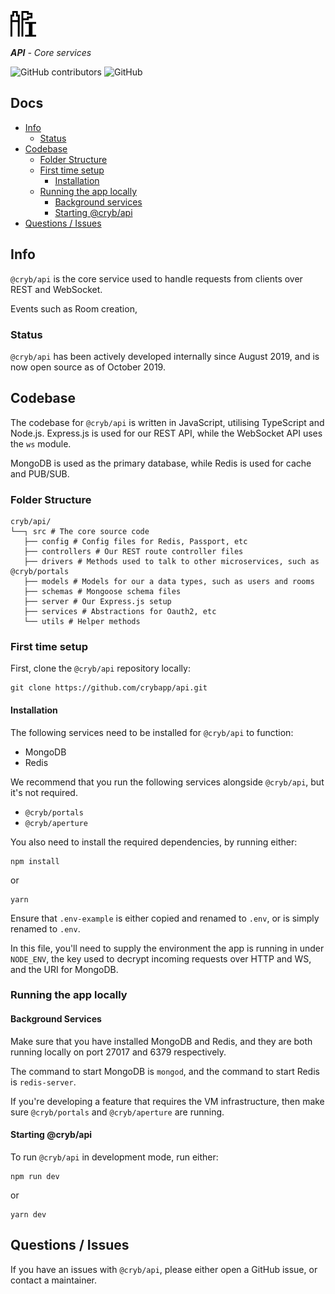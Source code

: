 ![Cryb OSS](.github/api-icon.png "@cryb/api Logo")

_**API** - Core services_

![GitHub contributors](https://img.shields.io/github/contributors/crybapp/api) ![GitHub](https://img.shields.io/github/license/crybapp/api)

## Docs
* [Info](#info)
    * [Status](#status)
* [Codebase](#codebase)
    * [Folder Structure](#folder-structure)
    * [First time setup](#first-time-setup)
        * [Installation](#installation)
    * [Running the app locally](#running-the-app-locally)
        * [Background services](#background-services)
        * [Starting @cryb/api](#starting-@cryb/api)
* [Questions / Issues](#questions-/-issues)

## Info
`@cryb/api` is the core service used to handle requests from clients over REST and WebSocket.

Events such as Room creation, 

### Status
`@cryb/api` has been actively developed internally since August 2019, and is now open source as of October 2019.

## Codebase
The codebase for `@cryb/api` is written in JavaScript, utilising TypeScript and Node.js. Express.js is used for our REST API, while the WebSocket API uses the `ws` module.

MongoDB is used as the primary database, while Redis is used for cache and PUB/SUB.

### Folder Structure
```
cryb/api/
└──┐ src # The core source code
   ├── config # Config files for Redis, Passport, etc
   ├── controllers # Our REST route controller files
   ├── drivers # Methods used to talk to other microservices, such as @cryb/portals
   ├── models # Models for our a data types, such as users and rooms
   ├── schemas # Mongoose schema files
   ├── server # Our Express.js setup
   ├── services # Abstractions for Oauth2, etc
   └── utils # Helper methods
```

### First time setup
First, clone the `@cryb/api` repository locally:

```
git clone https://github.com/crybapp/api.git
```

#### Installation
The following services need to be installed for `@cryb/api` to function:

* MongoDB
* Redis

We recommend that you run the following services alongside `@cryb/api`, but it's not required.
* `@cryb/portals`
* `@cryb/aperture`

You also need to install the required dependencies, by running either:

```
npm install
```
or
```
yarn
```

Ensure that `.env-example` is either copied and renamed to `.env`, or is simply renamed to `.env`.

In this file, you'll need to supply the environment the app is running in under `NODE_ENV`, the key used to decrypt incoming requests over HTTP and WS, and the URI for MongoDB.

### Running the app locally

#### Background Services
Make sure that you have installed MongoDB and Redis, and they are both running locally on port 27017 and 6379 respectively.

The command to start MongoDB is `mongod`, and the command to start Redis is `redis-server`.

If you're developing a feature that requires the VM infrastructure, then make sure `@cryb/portals` and `@cryb/aperture` are running.

#### Starting @cryb/api
To run `@cryb/api` in development mode, run either:

```
npm run dev
```
or
```
yarn dev
```

## Questions / Issues

If you have an issues with `@cryb/api`, please either open a GitHub issue, or contact a maintainer.